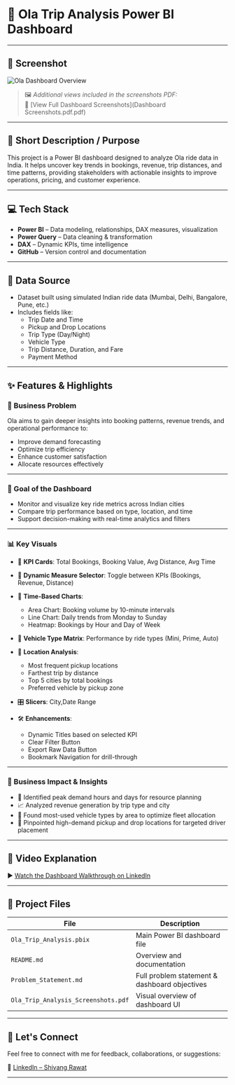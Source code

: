 # 🚕 Ola Trip Analysis Power BI Dashboard

---

## 📸 Screenshot

![Ola Dashboard Overview](screenshots/overview_dashboard.png)

> 🖼️ *Additional views included in the screenshots PDF:*  
> 📄 [View Full Dashboard Screenshots](Dashboard Screenshots.pdf.pdf)

---

## 📝 Short Description / Purpose

This project is a Power BI dashboard designed to analyze Ola ride data in India. It helps uncover key trends in bookings, revenue, trip distances, and time patterns, providing stakeholders with actionable insights to improve operations, pricing, and customer experience.

---

## 💻 Tech Stack

- **Power BI** – Data modeling, relationships, DAX measures, visualization
- **Power Query** – Data cleaning & transformation
- **DAX** – Dynamic KPIs, time intelligence
- **GitHub** – Version control and documentation

---

## 📂 Data Source

- Dataset built using simulated Indian ride data (Mumbai, Delhi, Bangalore, Pune, etc.)
- Includes fields like:
  - Trip Date and Time
  - Pickup and Drop Locations
  - Trip Type (Day/Night)
  - Vehicle Type
  - Trip Distance, Duration, and Fare
  - Payment Method

---

## ✨ Features & Highlights

### 🧠 Business Problem

Ola aims to gain deeper insights into booking patterns, revenue trends, and operational performance to:
- Improve demand forecasting
- Optimize trip efficiency
- Enhance customer satisfaction
- Allocate resources effectively

---

### 🎯 Goal of the Dashboard

- Monitor and visualize key ride metrics across Indian cities
- Compare trip performance based on type, location, and time
- Support decision-making with real-time analytics and filters

---

### 📊 Key Visuals

- 📌 **KPI Cards**: Total Bookings, Booking Value, Avg Distance, Avg Time

- 🔀 **Dynamic Measure Selector**: Toggle between KPIs (Bookings, Revenue, Distance)

- 📅 **Time-Based Charts**:
  - Area Chart: Booking volume by 10-minute intervals
  - Line Chart: Daily trends from Monday to Sunday
  - Heatmap: Bookings by Hour and Day of Week

- 🚕 **Vehicle Type Matrix**: Performance by ride types (Mini, Prime, Auto)

- 📍 **Location Analysis**:
  - Most frequent pickup locations
  - Farthest trip by distance
  - Top 5 cities by total bookings
  - Preferred vehicle by pickup zone

- 🎛 **Slicers**: City,Date Range

- 🛠 **Enhancements**:
  - Dynamic Titles based on selected KPI
  - Clear Filter Button
  - Export Raw Data Button
  - Bookmark Navigation for drill-through

---

### 💼 Business Impact & Insights

- 🚨 Identified peak demand hours and days for resource planning
- 📈 Analyzed revenue generation by trip type and city
- 🚗 Found most-used vehicle types by area to optimize fleet allocation
- 📍 Pinpointed high-demand pickup and drop locations for targeted driver placement

---

## 🔗 Video Explanation

▶️ [Watch the Dashboard Walkthrough on LinkedIn](https://www.linkedin.com/posts/YOUR_VIDEO_LINK)

---

## 📁 Project Files

| File | Description |
|------|-------------|
| `Ola_Trip_Analysis.pbix` | Main Power BI dashboard file |
| `README.md` | Overview and documentation |
| `Problem_Statement.md` | Full problem statement & dashboard objectives |
| `Ola_Trip_Analysis_Screenshots.pdf` | Visual overview of dashboard UI |

---

## 🙌 Let's Connect

Feel free to connect with me for feedback, collaborations, or suggestions:

🔗 [LinkedIn – Shivang Rawat](https://www.linkedin.com/in/shivangrawat-/)

---
